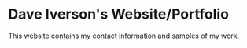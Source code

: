 # Dave Iverson's Website/Portfolio

This website contains my contact information and samples of my work.
